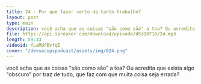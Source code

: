 ```yaml
---
title: 24 - Por que fazer certo da tanto trabalho?
layout: post
type: main
description: você acha que as coisas "são como são" a toa? Ou acredita que exista algo "obscuro" por traz de tudo, que faz com que muita coisa seja errada?
file: https://api.spreaker.com/download/episode/45318716/24.mp3
length: 59:33
videoid: fLaMdFBvfqI
cover: "/devsecopspodcast/assets/img/024.png"
---
```


você acha que as coisas "são como são" a toa? Ou acredita que exista algo "obscuro" por traz de tudo, que faz com que muita coisa seja errada?